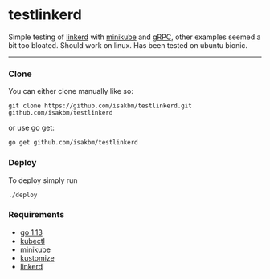 # testlinkerd
Simple testing of [linkerd](https://linkerd.io/2/getting-started/) with [minikube](https://kubernetes.io/docs/tasks/tools/install-minikube/) and [gRPC](https://grpc.io/), other examples seemed a bit too bloated. Should work on linux. Has been tested on ubuntu bionic.

---

### Clone

You can either clone manually like so:

```git clone https://github.com/isakbm/testlinkerd.git github.com/isakbm/testlinkerd```

or use go get:

```go get github.com/isakbm/testlinkerd```

### Deploy

To deploy simply run

```./deploy```

### Requirements

- [go 1.13](go)
- [kubectl]()
- [minikube]()
- [kustomize]()
- [linkerd]()

[go]: nrk.no